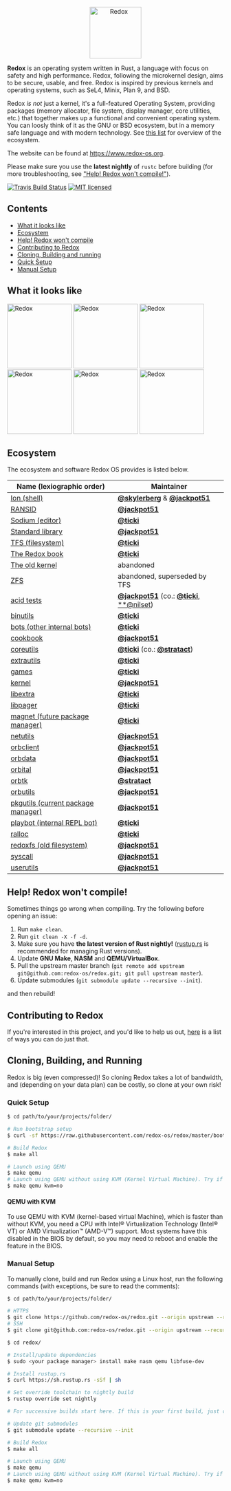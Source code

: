 <p align="center">
<img alt="Redox" height="120" src="https://github.com/redox-os/assets/raw/master/logo.png">
</p>

**Redox** is an operating system written in Rust, a language with focus on safety and high performance. Redox, following the microkernel design, aims to be secure, usable, and free. Redox is inspired by previous kernels and operating systems, such as SeL4, Minix, Plan 9, and BSD.

Redox _is not_ just a kernel, it's a full-featured Operating System, providing packages (memory allocator, file system, display manager, core utilities, etc.) that together makes up a functional and convenient operating system. You can loosly think of it as the GNU or BSD ecosystem, but in a memory safe language and with modern technology. See [this list](#ecosystem) for overview of the ecosystem.

The website can be found at https://www.redox-os.org.

Please make sure you use the **latest nightly** of `rustc` before building (for more troubleshooting, see ["Help! Redox won't compile!"](#compile-help)).

[![Travis Build Status](https://travis-ci.org/redox-os/redox.svg?branch=master)](https://travis-ci.org/redox-os/redox)
[![MIT licensed](https://img.shields.io/badge/license-MIT-blue.svg)](./LICENSE.md)

## Contents

* [What it looks like](#what-it-looks-like)
* [Ecosystem](#ecosystem)
* [Help! Redox won't compile](#compile-help)
* [Contributing to Redox](#contributing)
* [Cloning, Building and running](#cloning-building-running)
 * [Quick Setup](#quick-setup)
 * [Manual Setup](#manual-setup)

## <a name="what-it-looks-like"> What it looks like </a>

<img alt="Redox" height="150" src="https://github.com/redox-os/assets/raw/master/screenshots/Desktop.png">
<img alt="Redox" height="150" src="https://github.com/redox-os/assets/raw/master/screenshots/Fancy_opacity.png">
<img alt="Redox" height="150" src="https://github.com/redox-os/assets/raw/master/screenshots/File_manager.png">

<img alt="Redox" height="150" src="https://github.com/redox-os/assets/raw/master/screenshots/Sodium_v1.png">
<img alt="Redox" height="150" src="https://github.com/redox-os/assets/raw/master/screenshots/Boot.png">
<img alt="Redox" height="150" src="https://github.com/redox-os/assets/raw/master/screenshots/start.png">

## <a name="ecosystem"> Ecosystem </a>

The ecosystem and software Redox OS provides is listed below.

| Name (lexiographic order)                                 | Maintainer
|-----------------------------------------------------------|---------------------------
| [Ion (shell)](/redox-os/ion)                              | [**@skylerberg**](/skylerberg) & [**@jackpot51**](/jackpot51)
| [RANSID](/redox-os/ransid)                                | [**@jackpot51**](/jackpot51)
| [Sodium (editor)](/redox-os/sodium)                       | [**@ticki**](/ticki)
| [Standard library](/redox-os/libstd)                      | [**@jackpot51**](/jackpot51)
| [TFS (filesystem)](/ticki/tfs)                            | [**@ticki**](/ticki)
| [The Redox book](/redox-os/book)                          | [**@ticki**](/ticki)
| [The old kernel](/redox-os/old)                           | abandoned
| [ZFS](/redox-os/zfs)                                      | abandoned, superseded by TFS
| [acid tests](/redox-os/acid)                              | [**@jackpot51**](/jackpot51) (co.: [**@ticki**](/ticki), [**@nilset](/nilset))
| [binutils](/redox-os/binutils)                            | [**@ticki**](/ticki)
| [bots (other internal bots)](/redox-os/bots)              | [**@ticki**](/ticki)
| [cookbook](/redox-os/cookbook)                            | [**@jackpot51**](/jackpot51)
| [coreutils](/redox-os/coreutils)                          | [**@ticki**](/ticki) (co.: [**@stratact**](/stratact))
| [extrautils](/redox-os/extrautils)                        | [**@ticki**](/ticki)
| [games](/redox-os/games)                                  | [**@ticki**](/ticki)
| [kernel](/redox-os/kernel)                                | [**@jackpot51**](/jackpot51)
| [libextra](/redox-os/libextra)                            | [**@ticki**](/ticki)
| [libpager](/redox-os/libpager)                            | [**@ticki**](/ticki)
| [magnet (future package manager)](/redox-os/magnet)       | [**@ticki**](/ticki)
| [netutils](/redox-os/netutils)                            | [**@jackpot51**](/jackpot51)
| [orbclient](/redox-os/orbclient)                          | [**@jackpot51**](/jackpot51)
| [orbdata](/redox-os/orbdata)                              | [**@jackpot51**](/jackpot51)
| [orbital](/redox-os/orbital)                              | [**@jackpot51**](/jackpot51)
| [orbtk](/redox-os/orbtk)                                  | [**@stratact**](/stratact)
| [orbutils](/redox-os/orbutils)                            | [**@jackpot51**](/jackpot51)
| [pkgutils (current package manager)](/redox-os/pkgutils)  | [**@jackpot51**](/jackpot51)
| [playbot (internal REPL bot)](/redox-os/platbot)          | [**@ticki**](/ticki)
| [ralloc](/redox-os/ralloc)                                | [**@ticki**](/ticki)
| [redoxfs (old filesystem)](/redox-os/redoxfs)             | [**@jackpot51**](/jackpot51)
| [syscall](/redox-os/syscall)                              | [**@jackpot51**](/jackpot51)
| [userutils](/redox-os/userutils)                          | [**@jackpot51**](/jackpot51)

## <a name="compile-help"> Help! Redox won't compile! </a>

Sometimes things go wrong when compiling. Try the following before opening an issue:

1. Run `make clean`.
2. Run `git clean -X -f -d`.
3. Make sure you have **the latest version of Rust nightly!** ([rustup.rs](https://www.rustup.rs) is recommended for managing Rust versions).
4. Update **GNU Make**, **NASM** and **QEMU/VirtualBox**.
5. Pull the upstream master branch (`git remote add upstream git@github.com:redox-os/redox.git; git pull upstream master`).
6. Update submodules (`git submodule update --recursive --init`).

and then rebuild!

## <a name="contributing"> Contributing to Redox </a>

If you're interested in this project, and you'd like to help us out, [here](CONTRIBUTING.md) is a list of ways you can do just that.

## <a name="cloning-building-running"> Cloning, Building, and Running </a>

Redox is big (even compressed)! So cloning Redox takes a lot of bandwidth, and (depending on your data plan) can be costly, so clone at your own risk!

### <a name="quick-setup" /> Quick Setup </a>

```bash
$ cd path/to/your/projects/folder/

# Run bootstrap setup
$ curl -sf https://raw.githubusercontent.com/redox-os/redox/master/bootstrap.sh -o bootstrap.sh && bash -e bootstrap.sh

# Build Redox
$ make all

# Launch using QEMU
$ make qemu
# Launch using QEMU without using KVM (Kernel Virtual Machine). Try if QEMU gives an error.
$ make qemu kvm=no
```

#### QEMU with KVM

To use QEMU with KVM (kernel-based virtual Machine), which is faster than without KVM, you need a CPU with Intel® Virtualization Technology (Intel® VT) or AMD Virtualization™ (AMD-V™) support. Most systems have this disabled in the BIOS by default, so you may need to reboot and enable the feature in the BIOS.

### <a name="manual-setup"> Manual Setup </a>

To manually clone, build and run Redox using a Linux host, run the following commands (with exceptions, be sure to read the comments):
```bash
$ cd path/to/your/projects/folder/

# HTTPS
$ git clone https://github.com/redox-os/redox.git --origin upstream --recursive
# SSH
$ git clone git@github.com:redox-os/redox.git --origin upstream --recursive

$ cd redox/

# Install/update dependencies
$ sudo <your package manager> install make nasm qemu libfuse-dev

# Install rustup.rs
$ curl https://sh.rustup.rs -sSf | sh

# Set override toolchain to nightly build
$ rustup override set nightly

# For successive builds start here. If this is your first build, just continue

# Update git submodules
$ git submodule update --recursive --init

# Build Redox
$ make all

# Launch using QEMU
$ make qemu
# Launch using QEMU without using KVM (Kernel Virtual Machine). Try if QEMU gives an error.
$ make qemu kvm=no
```
